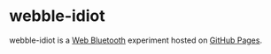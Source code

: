 # webble-idiot

webble-idiot is a [Web Bluetooth] experiment hosted on [GitHub Pages].

[Web Bluetooth]: https://web.dev/bluetooth/
[GitHub Pages]: https://pages.github.com/
